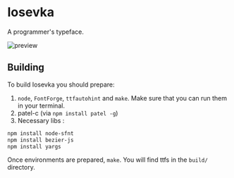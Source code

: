Iosevka
======================================================
A programmer's typeface.

![preview](https://ooo.0o0.ooo/2015/08/23/55d9200750fcf.png)

Building
-----------------------------------------------------
To build Iosevka you should prepare:

1. `node`, `FontForge`, `ttfautohint` and `make`. Make sure that you can run them in your terminal.
2. patel-c (via `npm install patel -g`)
3. Necessary libs :
```bash
npm install node-sfnt
npm install bezier-js
npm install yargs
```

Once environments are prepared, `make`. You will find ttfs in the `build/` directory.